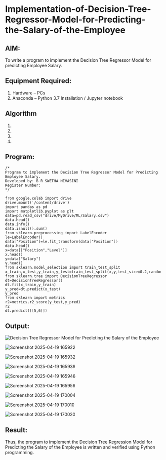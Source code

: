 # Implementation-of-Decision-Tree-Regressor-Model-for-Predicting-the-Salary-of-the-Employee

## AIM:
To write a program to implement the Decision Tree Regressor Model for predicting Employee Salary.

## Equipment Required:
1. Hardware – PCs
2. Anaconda – Python 3.7 Installation / Jupyter notebook

## Algorithm
1. 
2. 
3. 
4. 

## Program:
```
/*
Program to implement the Decision Tree Regressor Model for Predicting Employee Salary.
Developed by: B R SWETHA NIVASINI
Register Number:  
*/
```
```
from google.colab import drive
drive.mount('/content/drive')
import pandas as pd
import matplotlib.pyplot as plt
data=pd.read_csv("drive/MyDrive/ML/Salary.csv")
data.head()
data.info()
data.isnull().sum()
from sklearn.preprocessing import LabelEncoder
le=LabelEncoder()
data["Position"]=le.fit_transform(data["Position"])
data.head()
x=data[["Position","Level"]]
x.head()
y=data["Salary"]
y.head()
from sklearn.model_selection import train_test_split
x_train,x_test,y_train,y_test=train_test_split(x,y,test_size=0.2,random_state=2)
from sklearn.tree import DecisionTreeRegressor
dt=DecisionTreeRegressor()
dt.fit(x_train,y_train)
y_pred=dt.predict(x_test)
y_pred
from sklearn import metrics
r2=metrics.r2_score(y_test,y_pred)
r2
dt.predict([[5,6]])
```


## Output:
![Decision Tree Regressor Model for Predicting the Salary of the Employee](sam.png)

![Screenshot 2025-04-19 165922](https://github.com/user-attachments/assets/501126a8-d6fd-48e0-b4ed-fd6fe7b3cfe0)

![Screenshot 2025-04-19 165932](https://github.com/user-attachments/assets/43c48203-9b4a-47af-a45c-84c42ea1cad4)

![Screenshot 2025-04-19 165939](https://github.com/user-attachments/assets/647e6b86-08c6-4601-8d49-5845afa10493)

![Screenshot 2025-04-19 165948](https://github.com/user-attachments/assets/d1ca7960-26f2-479e-915c-b1949489a097)

![Screenshot 2025-04-19 165956](https://github.com/user-attachments/assets/02c11ae2-cfb4-4437-9add-e609618b12da)

![Screenshot 2025-04-19 170004](https://github.com/user-attachments/assets/03c5cd34-03e8-489d-beb2-d2b46cf3ec7b)

![Screenshot 2025-04-19 170010](https://github.com/user-attachments/assets/8e145bb2-4858-47d8-abfa-7012aaa92e3a)

![Screenshot 2025-04-19 170020](https://github.com/user-attachments/assets/8f7ac2c8-3d5f-4b08-a536-54ee5b5272c5)










## Result:
Thus, the program to implement the Decision Tree Regression Model for Predicting the Salary of the Employee is written and verified using Python programming.
